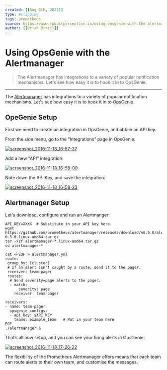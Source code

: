 ```yaml
---
created: [[Aug 8th, 2021]]
type: #clipping
tags: prometheus 
source: https://www.robustperception.io/using-opsgenie-with-the-alertmanager
author: [[Brian Brazil]] 
---
```

# Using OpsGenie with the Alertmanager

> The Alertmanager has integrations to a variety of popular notification mechanisms. Let's see how easy it is to hook it in to OpsGenie.

---
The [Alertmanager](https://prometheus.io/docs/alerting/alertmanager/) has integrations to a variety of popular notification mechanisms. Let's see how easy it is to hook it in to [OpsGenie](https://www.opsgenie.com/).

## OpeGenie Setup

First we need to create an integration in OpsGenie, and obtain an API key.

From the side menu, go to the "Integrations" page in OpsGenie:

[![screenshot_2016-11-18_16-57-37](https://www.robustperception.io/wp-content/uploads/2016/11/Screenshot_2016-11-18_16-57-37.png)](https://www.robustperception.io/wp-content/uploads/2016/11/Screenshot_2016-11-18_16-57-37.png)

Add a new "API" integration:

[![screenshot_2016-11-18_16-58-00](https://www.robustperception.io/wp-content/uploads/2016/11/Screenshot_2016-11-18_16-58-00.png)](https://www.robustperception.io/wp-content/uploads/2016/11/Screenshot_2016-11-18_16-58-00.png)

Note down the API Key, and save the integration:

[![screenshot_2016-11-18_16-58-23](https://www.robustperception.io/wp-content/uploads/2016/11/Screenshot_2016-11-18_16-58-23.png)](https://www.robustperception.io/wp-content/uploads/2016/11/Screenshot_2016-11-18_16-58-23.png)

## Alertmanager Setup

Let's download, configure and run an Alertmanger:

```shell
API_KEY=XXXX  # Substitute in your API key here.
wget https://github.com/prometheus/alertmanager/releases/download/v0.5.0/alertmanager-0.5.0.linux-amd64.tar.gz
tar -xzf alertmanager-*.linux-amd64.tar.gz
cd alertmanager-*

cat <<EOF > alertmanager.yml
route:
 group_by: [cluster]
 # If an alert isn't caught by a route, send it to the pager.
 receiver: team-pager
 routes:
  # Send severity=page alerts to the pager.
  - match:
      severity: page
    receiver: team-pager

receivers:
- name: team-pager
  opsgenie_configs:
  - api_key: $API_KEY
    teams: example_team   # Put in your team here
EOF
./alertmanager &
```

That’s all now setup, and you can see your firing alerts in OpsGenie:

[![screenshot_2016-11-18_17-26-22](https://www.robustperception.io/wp-content/uploads/2016/11/Screenshot_2016-11-18_17-26-22.png)](https://www.robustperception.io/wp-content/uploads/2016/11/Screenshot_2016-11-18_17-26-22.png)

The flexibility of the Prometheus Alertmanager offers means that each team can route alerts to their own team, and customise the messages.
